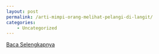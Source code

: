```yaml
---
layout: post
permalink: /arti-mimpi-orang-melihat-pelangi-di-langit/
categories:
    - Uncategorized
---
```


[Baca Selengkapnya](/05)